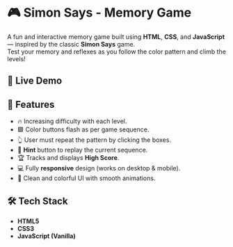 # 🎮 Simon Says - Memory Game

A fun and interactive memory game built using **HTML**, **CSS**, and **JavaScript** — inspired by the classic **Simon Says** game.  
Test your memory and reflexes as you follow the color pattern and climb the levels!

## 🚀 Live Demo

## 🧠 Features

- 🔥 Increasing difficulty with each level.
- 🟩 Color buttons flash as per game sequence.
- 👆 User must repeat the pattern by clicking the boxes.
- 🧠 **Hint** button to replay the current sequence.
- 🏆 Tracks and displays **High Score**.
- 💻 Fully **responsive** design (works on desktop & mobile).
- 🎨 Clean and colorful UI with smooth animations.

## 🛠️ Tech Stack

- **HTML5**
- **CSS3**
- **JavaScript (Vanilla)**
